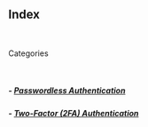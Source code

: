 
## Index

<br>

<span>Categories</span>

<br>

##### - [Passwordless Authentication](passwordless-authentication/index.md)

##### - [Two-Factor (2FA) Authentication](two-factor-authentication.md)
